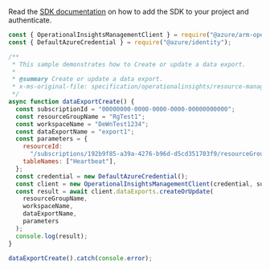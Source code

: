 Read the [SDK documentation](https://github.com/Azure/azure-sdk-for-js/blob/%40azure%2Farm-operationalinsights_8.0.1/sdk/operationalinsights/arm-operationalinsights/README.md) on how to add the SDK to your project and authenticate.

```javascript
const { OperationalInsightsManagementClient } = require("@azure/arm-operationalinsights");
const { DefaultAzureCredential } = require("@azure/identity");

/**
 * This sample demonstrates how to Create or update a data export.
 *
 * @summary Create or update a data export.
 * x-ms-original-file: specification/operationalinsights/resource-manager/Microsoft.OperationalInsights/stable/2020-08-01/examples/DataExportCreateOrUpdate.json
 */
async function dataExportCreate() {
  const subscriptionId = "00000000-0000-0000-0000-00000000000";
  const resourceGroupName = "RgTest1";
  const workspaceName = "DeWnTest1234";
  const dataExportName = "export1";
  const parameters = {
    resourceId:
      "/subscriptions/192b9f85-a39a-4276-b96d-d5cd351703f9/resourceGroups/OIAutoRest1234/providers/Microsoft.EventHub/namespaces/test",
    tableNames: ["Heartbeat"],
  };
  const credential = new DefaultAzureCredential();
  const client = new OperationalInsightsManagementClient(credential, subscriptionId);
  const result = await client.dataExports.createOrUpdate(
    resourceGroupName,
    workspaceName,
    dataExportName,
    parameters
  );
  console.log(result);
}

dataExportCreate().catch(console.error);
```
